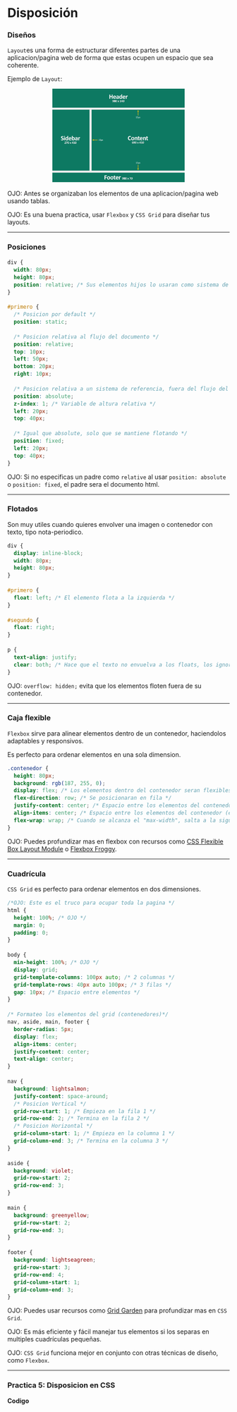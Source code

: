 # Disposición

### Diseños

`Layout`es una forma de estructurar diferentes partes de una aplicacion/pagina web de forma que estas ocupen un espacio que sea coherente.

Ejemplo de `Layout`:

<p align="center">
  <img src="imagenes/grafico7.jpg" width="300">
</p>

OJO: Antes se organizaban los elementos de una aplicacion/pagina web usando tablas.

OJO: Es una buena practica, usar `Flexbox` y `CSS Grid` para diseñar tus layouts.

---

### Posiciones

```css
div {
  width: 80px;
  height: 80px;
  position: relative; /* Sus elementos hijos lo usaran como sistema de referencia para su posicion */
}

#primero {
  /* Posicion por default */
  position: static;

  /* Posicion relativa al flujo del documento */
  position: relative;
  top: 10px;
  left: 50px;
  bottom: 20px;
  right: 10px;

  /* Posicion relativa a un sistema de referencia, fuera del flujo del documento */
  position: absolute;
  z-index: 1; /* Variable de altura relativa */
  left: 20px;
  top: 40px;

  /* Igual que absolute, solo que se mantiene flotando */
  position: fixed;
  left: 20px;
  top: 40px;
}
```

OJO: Si no especificas un padre como `relative` al usar `position: absolute` o `position: fixed`, el padre sera el documento html.

---

### Flotados

Son muy utiles cuando quieres envolver una imagen o contenedor con texto, tipo nota-periodico.

```css
div {
  display: inline-block;
  width: 80px;
  height: 80px;
}

#primero {
  float: left; /* El elemento flota a la izquierda */
}

#segundo {
  float: right;
}

p {
  text-align: justify;
  clear: both; /* Hace que el texto no envuelva a los floats, los ignora */
}
```

OJO: `overflow: hidden;` evita que los elementos floten fuera de su contenedor.

---

### Caja flexible

`Flexbox` sirve para alinear elementos dentro de un contenedor, haciendolos adaptables y responsivos.

Es perfecto para ordenar elementos en una sola dimension.

```css
.contenedor {
  height: 80px;
  background: rgb(187, 255, 0);
  display: flex; /* Los elementos dentro del contenedor seran flexibles */
  flex-direction: row; /* Se posicionaran en fila */
  justify-content: center; /* Espacio entre los elementos del contenedor (eje principal) */
  align-items: center; /* Espacio entre los elementos del contenedor (eje opuesto) */
  flex-wrap: wrap; /* Cuando se alcanza el "max-width", salta a la siguiente linea */
}
```

OJO: Puedes profundizar mas en flexbox con recursos como [CSS Flexible Box Layout Module](https://www.w3.org/TR/css-flexbox-1/) o [Flexbox Froggy](https://flexboxfroggy.com/#es).

---

### Cuadrícula

`CSS Grid` es perfecto para ordenar elementos en dos dimensiones.

```css
/*OJO: Este es el truco para ocupar toda la pagina */
html {
  height: 100%; /* OJO */
  margin: 0;
  padding: 0;
}

body {
  min-height: 100%; /* OJO */
  display: grid;
  grid-template-columns: 100px auto; /* 2 columnas */
  grid-template-rows: 40px auto 100px; /* 3 filas */
  gap: 10px; /* Espacio entre elementos */
}

/* Formateo los elementos del grid (contenedores)*/
nav, aside, main, footer {
  border-radius: 5px;
  display: flex;
  align-items: center;
  justify-content: center;
  text-align: center;
}

nav {
  background: lightsalmon;
  justify-content: space-around;
  /* Posicion Vertical */
  grid-row-start: 1; /* Empieza en la fila 1 */
  grid-row-end: 2; /* Termina en la fila 2 */
  /* Posicion Horizontal */
  grid-column-start: 1; /* Empieza en la columna 1 */
  grid-column-end: 3; /* Termina en la columna 3 */
}

aside {
  background: violet;
  grid-row-start: 2;
  grid-row-end: 3;
}

main {
  background: greenyellow;
  grid-row-start: 2;
  grid-row-end: 3;
}

footer {
  background: lightseagreen;
  grid-row-start: 3;
  grid-row-end: 4;
  grid-column-start: 1;
  grid-column-end: 3;
}
```
OJO: Puedes usar recursos como [Grid Garden](https://cssgridgarden.com/#es) para profundizar mas en `CSS Grid`.

OJO: Es más eficiente y fácil manejar tus elementos si los separas en multiples cuadrículas pequeñas.

OJO: `CSS Grid` funciona mejor en conjunto con otras técnicas de diseño, como `Flexbox`.

---
### Practica 5: Disposicion en CSS

**Codigo**
```html 

```